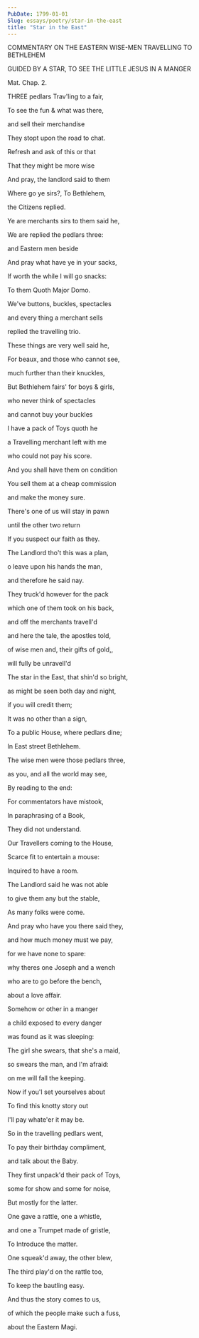 ```yaml
---
PubDate: 1799-01-01
Slug: essays/poetry/star-in-the-east
title: "Star in the East"
---
```


   COMMENTARY ON THE EASTERN WISE-MEN TRAVELLING TO BETHLEHEM

   GUIDED BY A STAR, TO SEE THE LITTLE JESUS IN A MANGER



   Mat. Chap. 2.



   THREE pedlars Trav'ling to a fair,

   To see the fun & what was there,

   and sell their merchandise

   They stopt upon the road to chat.

   Refresh and ask of this or that

   That they might be more wise



   And pray, the landlord said to them

   Where go ye sirs?, To Bethlehem,

   the Citizens replied.

   Ye are merchants sirs to them said he,

   We are replied the pedlars three:

   and Eastern men beside



   And pray what have ye in your sacks,

   If worth the while I will go snacks:

   To them Quoth Major Domo. 

   We've buttons, buckles, spectacles

   and every thing a merchant sells

   replied the travelling trio.



   These things are very well said he,

   For beaux, and those who cannot see,

   much further than their knuckles,

   But Bethlehem fairs' for boys & girls,

   who never think of spectacles

   and cannot buy your buckles



   I have a pack of Toys quoth he

   a Travelling merchant left with me

   who could not pay his score.

   And you shall have them on condition

   You sell them at a cheap commission

   and make the money sure.



   There's one of us will stay in pawn

   until the other two return

   If you suspect our faith as they.

   The Landlord tho't this was a plan,

   o leave upon his hands the man,

   and therefore he said nay.



   They truck'd however for the pack

   which one of them took on his back,

   and off the merchants travell'd

   and here the tale, the apostles told,

   of wise men and, their gifts of gold,,

   will fully be unravell'd



   The star in the East, that shin'd so bright,

   as might be seen both day and night,

   if you will credit them;

   It was no other than a sign,

   To a public House, where pedlars dine;

   In East street Bethlehem.



   The wise men were those pedlars three,

   as you, and all the world may see,

   By reading to the end:

   For commentators have mistook,

   In paraphrasing of a Book,

   They did not understand.



   Our Travellers coming to the House,

   Scarce fit to entertain a mouse:

   Inquired to have a room.

   The Landlord said he was not able

   to give them any but the stable,

   As many folks were come.



   And pray who have you there said they,

   and how much money must we pay,

   for we have none to spare:

   why theres one Joseph and a wench

   who are to go before the bench,

   about a love affair.



   Somehow or other in a manger

   a child exposed to every danger

   was found as it was sleeping:

   The girl she swears, that she's a maid,

   so swears the man, and I'm afraid:

   on me will fall the keeping.



   Now if you'l set yourselves about

   To find this knotty story out

   I'll pay whate'er it may be.

   So in the travelling pedlars went,

   To pay their birthday compliment,

   and talk about the Baby.



   They first unpack'd their pack of Toys,

   some for show and some for noise,

   But mostly for the latter.

   One gave a rattle, one a whistle,

   and one a Trumpet made of gristle,

   To Introduce the matter.



   One squeak'd away, the other blew,

   The third play'd on the rattle too,

   To keep the bautling easy.

   And thus the story comes to us,

   of which the people make such a fuss,

   about the Eastern Magi.


